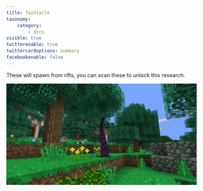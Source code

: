```yaml
---
title: Taintacle
taxonomy:
    category:
        - docs
visible: true
twitterenable: true
twittercardoptions: summary
facebookenable: false
---
```


These will spawn from rifts, you can scan these to unlock this research.

![](Taintacle.jpg)